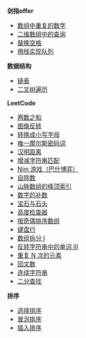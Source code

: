 **剑指offer**

- [数组中重复的数字](src/offer/FindRepeatNum.java)
- [二维数组中的查询](src/offer/FindNumberIn2DArray.java)
- [替换空格](src/offer/ReplaceSpace.java)
- [用栈实现队列](src/offer/MyQueue.java)

**数据结构**

- [链表](src/datastructure/MyLinkedList.java)
- [二叉树遍历](src/datastructure/BinaryTreeTraversal.java)

**LeetCode**

- [两数之和](src/TwoSum.java)
- [图像反转](src/FlipAndInvertImage.java)
- [转换成小写字母](src/ToLowerCase.java)
- [唯一摩尔斯密码词](src/UniqueMorseRepresentations.java)
- [汉明距离](src/HammingDistance.java)
- [增减字符串匹配](src/DiStringMatch.java)
- [Nim 游戏（巴什博弈）](src/CanWinNim.java)
- [自除数](src/SelfDividingNumbers.java)
- [山脉数组的峰顶索引](src/PeakIndexInMountainArray.java)
- [数字的补数](src/FindComplement.java)
- [宝石与石头](src/NumJewelsInStones.java)
- [高度检查器](src/HeightChecker.java)
- [按奇偶排序数组](src/SortArrayByParity.java)
- [键盘行](src/FindWords.java)
- [数组拆分 I](src/ArrayPairSum.java)
- [反转字符串中的单词 III](/src/ReverseWords.java)
- [重复 N 次的元素](src/RepeatedNTimes.java)
- [回文数](src/IsPalindrome.java)
- [连续字符串](src/MaxPower.java)
- [二分查找](src/BinarySearch.java)

**排序**

- [选择排序](src/sort/SelectSort.java)
- [冒泡排序](src/sort/BubbleSort.java)
- [插入排序](src/sort/InsertionSort.java)